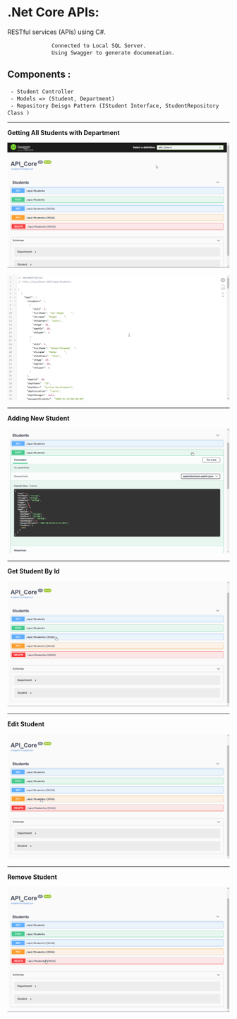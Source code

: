 # .Net Core APIs:
  RESTful services (APIs) using C#.

                  Connected to Local SQL Server.
                  Using Swagger to generate documenation.

## Components :
     - Student Controller                  
     - Models => (Student, Department)
     - Repository Deisgn Pattern (IStudent Interface, StudentRepository Class )

---

**Getting All Students with  Department**


![](Gifs/1.gif)

![](Gifs/2.gif)

---

**Adding New Student**

![](Gifs/3.gif)

---

**Get Student By Id**

![](Gifs/4.gif)

---

**Edit Student**

![](Gifs/5.gif)

---

**Remove Student**

![](Gifs/6.gif)
